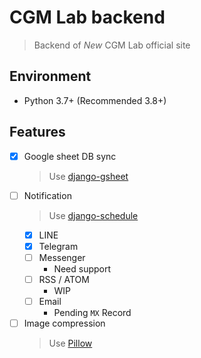 # CGM Lab backend

> Backend of _New_ CGM Lab official site

## Environment

- Python 3.7+ (Recommended 3.8+)

## Features

- [x] Google sheet DB sync
  > Use [django-gsheet](https://github.com/MeanPug/django-gsheets)
- [ ] Notification
  > Use [django-schedule](https://github.com/thauber/django-schedule)
  - [x] LINE
  - [x] Telegram
  - [ ] Messenger
    - Need support
  - [ ] RSS / ATOM
    - WIP
  - [ ] Email
    - Pending `MX` Record
- [ ] Image compression
  > Use [Pillow](https://github.com/python-pillow/Pillow)
